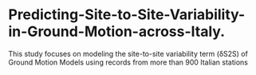 # Predicting-Site-to-Site-Variability-in-Ground-Motion-across-Italy.
This study focuses on modeling the site-to-site variability term (δS2S) of Ground Motion Models using records from more than 900 Italian stations
